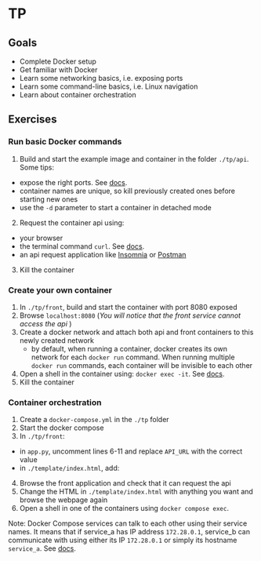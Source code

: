# TP

## Goals

- Complete Docker setup
- Get familiar with Docker
- Learn some networking basics, i.e. exposing ports
- Learn some command-line basics, i.e. Linux navigation
- Learn about container orchestration

## Exercises

### Run basic Docker commands

1. Build and start the example image and container in the folder `./tp/api`. Some tips:
- expose the right ports. See [docs](https://docs.docker.com/config/containers/container-networking/#published-ports).
- container names are unique, so kill previously created ones before starting new ones
- use the `-d` parameter to start a container in detached mode
2. Request the container api using: 
- your browser
- the terminal command `curl`. See [docs](https://linuxize.com/post/curl-rest-api/). 
- an api request application like [Insomnia](https://insomnia.rest/) or [Postman](https://www.postman.com/downloads/)
3. Kill the container

### Create your own container

1. In `./tp/front`, build and start the container with port 8080 exposed
2. Browse `localhost:8080` (_You will notice that the front service cannot access the api_ )
3. Create a docker network and attach both api and front containers to this newly created network
   - by default, when running a container, docker creates its own network for each `docker run` command. When running multiple `docker run` commands, each container will be invisible to each other
4. Open a shell in the container using: `docker exec -it`. See [docs](https://docs.docker.com/engine/reference/commandline/exec/#run-docker-exec-on-a-running-container).
5. Kill the container

### Container orchestration

1. Create a `docker-compose.yml` in the `./tp` folder
2. Start the docker compose
3. In `./tp/front`:
- in `app.py`, uncomment lines 6-11 and replace `API_URL` with the correct value
- in `./template/index.html`, add:
4. Browse the front application and check that it can request the api
5. Change the HTML in `./template/index.html` with anything you want and browse the webpage again
6. Open a shell in one of the containers using `docker compose exec`.

Note: Docker Compose services can talk to each other using their service names. It means that if service_a has IP address `172.28.0.1`, service_b can communicate with using either its IP `172.28.0.1` or simply its hostname `service_a`. See [docs](https://docs.docker.com/compose/networking/).
